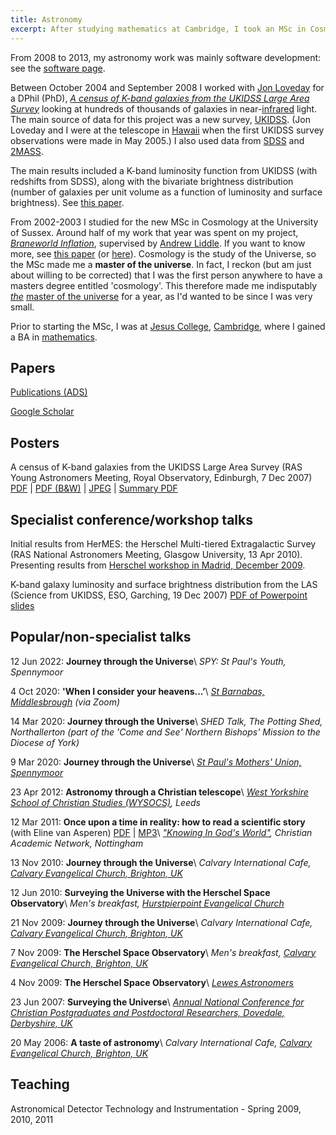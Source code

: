 ```yaml
---
title: Astronomy
excerpt: After studying mathematics at Cambridge, I took an MSc in Cosmology and PhD in astronomy at Sussex, followed by work in astronomical software.
---
```

From 2008 to 2013, my astronomy work was mainly software development: see the [software page](/software/).

Between October 2004 and September 2008 I worked with [Jon Loveday](http://astronomy.sussex.ac.uk/~loveday/) for a DPhil (PhD), _[A census of K-band galaxies from the UKIDSS Large Area Survey](/assets/phdthesis.pdf)_ looking at hundreds of thousands of galaxies in near-[infrared](http://en.wikipedia.org/wiki/Infrared_astronomy) light. The main source of data for this project was a new survey, [UKIDSS](http://www.ukidss.org/). (Jon Loveday and I were at the telescope in [Hawaii](http://www.flickr.com/photos/63259851@N00/sets/) when the first UKIDSS survey observations were made in May 2005.) I also used data from [SDSS](http://www.sdss.org/) and [2MASS](http://www.ipac.caltech.edu/2mass/).

The main results included a K-band luminosity function from UKIDSS (with redshifts from SDSS), along with the bivariate brightness distribution (number of galaxies per unit volume as a function of luminosity and surface brightness). See [this paper](http://adsabs.harvard.edu/abs/2009MNRAS.397..868S).

From 2002-2003 I studied for the new MSc in Cosmology at the University of Sussex. Around half of my work that year was spent on my project, _[Braneworld Inflation](/assets/mscthesis.pdf)_, supervised by [Andrew Liddle](http://astronomy.sussex.ac.uk/~andrewl/andrewl.html). If you want to know more, see [this paper](http://link.aps.org/abstract/PRD/v68/e061301) (or [here](http://uk.arxiv.org/abs/astro-ph/0307017)). Cosmology is the study of the Universe, so the MSc made me a **master of the universe**. In fact, I reckon (but am just about willing to be corrected) that I was the first person anywhere to have a masters degree entitled 'cosmology'. This therefore made me indisputably _[the](http://www.he-man.org/cartoon/cartoon.php?id=44)_ [master of the universe](http://www.he-man.org/cartoon/cartoon.php?id=44) for a year, as I'd wanted to be since I was very small.

Prior to starting the MSc, I was at [Jesus College](http://www.jesus.cam.ac.uk/), [Cambridge](http://www.cam.ac.uk/), where I gained a BA in [mathematics](http://www.maths.cam.ac.uk/).

## Papers

[Publications (ADS)](https://ui.adsabs.harvard.edu/public-libraries/sGcq_61aQa6u_2R5zK3eww)

[Google Scholar](https://scholar.google.com/citations?user=jDrhqdUAAAAJ&sortby=pubdate)

## Posters

A census of K-band galaxies from the UKIDSS Large Area Survey (RAS Young Astronomers Meeting, Royal Observatory, Edinburgh, 7 Dec 2007) [PDF](/assets/yam2007.pdf) \| [PDF (B&W)](/assets/yam2007_bw.pdf) \| [JPEG](/assets/yam2007.jpg) \| [Summary PDF](/assets/yam2007_summary.pdf)

## Specialist conference/workshop talks

Initial results from HerMES: the Herschel Multi-tiered Extragalactic Survey (RAS National Astronomers Meeting, Glasgow University, 13 Apr 2010). Presenting results from [Herschel workshop in Madrid, December 2009](http://herschel.esac.esa.int/SDP_IR_wkshop.shtml).

K-band galaxy luminosity and surface brightness distribution from the LAS (Science from UKIDSS, ESO, Garching, 19 Dec 2007) [PDF of Powerpoint slides](/assets/ukidss2007.pdf)

## Popular/non-specialist talks

12 Jun 2022: **Journey through the Universe**\\
_SPY: St Paul's Youth, Spennymoor_

4 Oct 2020: **'When I consider your heavens...’**\\
_[St Barnabas, Middlesbrough](http://www.st-barnabas.net/) (via Zoom)_

14 Mar 2020: **Journey through the Universe**\\
_SHED Talk, The Potting Shed, Northallerton (part of the 'Come and See' Northern Bishops' Mission to the Diocese of York)_

9 Mar 2020: **Journey through the Universe**\\
_[St Paul's Mothers' Union, Spennymoor](https://www.stpaulsspennymoor.co.uk/church-life/)_

23 Apr 2012: **Astronomy through a Christian telescope**\\
_[West Yorkshire School of Christian Studies (WYSOCS)](https://thinkfaith.net/lifematters/past-events/), Leeds_

12 Mar 2011: **Once upon a time in reality: how to read a scientific story** (with Eline van Asperen) [PDF](http://christianacademicnetwork.net/2011Conference/reports/CANScientificStories.pdf) | [MP3](http://christianacademicnetwork.net/2011Conference/Recordings/AnthonyEline.mp3)\\
_["Knowing In God's World"](http://christianacademicnetwork.net/website/2020/06/13/2011-conference-knowing-in-gods-world/), Christian Academic Network, Nottingham_

13 Nov 2010: **Journey through the Universe**\\
_Calvary International Cafe, [Calvary Evangelical Church, Brighton, UK](http://www.calvary-brighton.org.uk/)_

12 Jun 2010: **Surveying the Universe with the Herschel Space Observatory**\\
_Men's breakfast, [Hurstpierpoint Evangelical Church](http://www.hppevangelical.org.uk/)_

21 Nov 2009: **Journey through the Universe**\\
_Calvary International Cafe, [Calvary Evangelical Church, Brighton, UK](http://www.calvary-brighton.org.uk/)_

7 Nov 2009: **The Herschel Space Observatory**\\
_Men's breakfast, [Calvary Evangelical Church, Brighton, UK](http://www.calvary-brighton.org.uk/)_

4 Nov 2009: **The Herschel Space Observatory**\\
_[Lewes Astronomers](http://sites.google.com/site/lewesastronomers/)_

23 Jun 2007: **Surveying the Universe**\\
_[Annual National Conference for Christian Postgraduates and Postdoctoral Researchers, Dovedale, Derbyshire, UK](http://christianpostgrad.org.uk/)_

20 May 2006: **A taste of astronomy**\\
_Calvary International Cafe, [Calvary Evangelical Church, Brighton, UK](http://www.calvary-brighton.org.uk/)_

## Teaching

Astronomical Detector Technology and Instrumentation - Spring 2009, 2010, 2011
